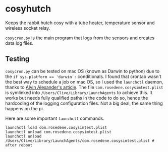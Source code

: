 # cosyhutch
Keeps the rabbit hutch cosy with a tube heater, temperature sensor and wireless socket relay.

`cosycron.py` is the main program that logs from the sensors and creates data log files.

## Testing
`cosycron.py` can be tested on mac OS (known as Darwin to python) due to the `if sys.platform == 'darwin':` conditionals. I found that crontab wasn't the best way to schedule a job on mac OS, so I used the `launchctl` daemon, thanks to [Alvin Alexander's article](https://alvinalexander.com/mac-os-x/mac-osx-startup-crontab-launchd-jobs). The file `com.rosedene.cosysimtest.plist` is symlinked into `/Users/Clive/Library/LaunchAgents` to achieve this. It works but needs fully qualified paths in the code to do so, hence the hardcoding of the logging configuration files. Not a big deal, the same thing happens on the pi.

Here are some important `launchctl` commands.

    launchctl load com.rosedene.cosysimtest.plist
    launchctl unload com.rosedene.cosysimtest.plist 
    launchctl unload /Users/Clive/Library/LaunchAgents/com.rosedene.cosysimtest.plist # after reboot
